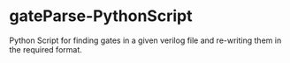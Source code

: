 # gateParse-PythonScript
Python Script for finding gates in a given verilog file and re-writing them in the required format.
